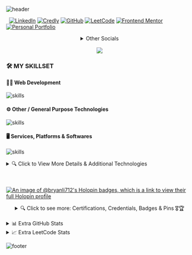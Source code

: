 ![header](https://capsule-render.vercel.app/api?type=waving&height=300&color=gradient&customColorList=24&text=Bryan%20Li&section=header&reversal=false&textBg=false&fontAlign=50&animation=twinkling&desc=Aspiring%20Full-Stack%20Developer%20|%20Recent%20Graduate%20|%20Specialized%20Honours%20in%20Computer%20Science%20(BSc)&fontColor=FFFFFF&fontAlignY=36&descAlignY=60&fontSize=85&descSize=18)

<!-- ============================================================================================================================== -->
<!-- ============================================================================================================================== -->
<!-- ======== SOCIAL ICONS + PROFILE VIEW COUNTER ======== -->
<!-- ============================================================================================================================== -->
<!-- ============================================================================================================================== -->

<p width="854px" align="center">
    
&nbsp;
[![LinkedIn](https://img.shields.io/badge/LinkedIn-0072b1?style=for-the-badge&logo=linkedin&logoColor=white)](https://www.linkedin.com/in/bryan-li712/)
[![Credly](https://img.shields.io/badge/Credly-FF6B00?style=for-the-badge&logo=credly&logoColor=white)](https://www.credly.com/users/bryan-li712)
[![GitHub](https://img.shields.io/badge/GitHub-181717?style=for-the-badge&logo=github&logoColor=white)](https://github.com/Zy8712)
[![LeetCode](https://img.shields.io/badge/LeetCode-FFA116?style=for-the-badge&logo=leetcode&logoColor=white)](https://leetcode.com/Zy8712/)
[![Frontend Mentor](https://img.shields.io/badge/Frontend_Mentor-3F54A3?style=for-the-badge&logo=frontend-mentor&logoColor=white)](https://www.frontendmentor.io/profile/Zy8712)
[![Personal Portfolio](https://img.shields.io/badge/Personal_Portfolio_Site-ED1C24?style=for-the-badge&logo=dungeonsanddragons&logoColor=white)](https://bryanli.vercel.app/)
<details align="center">
    <summary>Other Socials</summary>
    <br>
    <a href="https://www.freecodecamp.org/bryan-li712" target="_blank">
        <img align="center" alt="Bryan Li | FreeCodeCamp" src="https://img.shields.io/badge/freeCodeCamp-0A0A23?style=for-the-badge&logo=freecodecamp&logoColor=white" />
    </a>
    <a href="https://www.codechef.com/users/zy8712" target="_blank">
        <img align="center" alt="Bryan Li | CodeChef" src="https://img.shields.io/badge/CodeChef-5B4638?style=for-the-badge&logo=codechef&logoColor=white" />
    </a>
    <a href="https://medium.com/@bryan-li712" target="_blank">
        <img align="center" alt="Bryan Li | Medium" src="https://img.shields.io/badge/Medium-000000?style=for-the-badge&logo=medium&logoColor=white" />
    </a>
</details>
</p>

<p align="center">
  <img align="center" class="img" src="https://komarev.com/ghpvc/?username=Bz8712&color=brightgreen&label=Profile+Visits" />
</p>
<!-- ============================================================================================================================== -->
<!-- ============================================================================================================================== -->
<!-- ============================================================================================================================== -->

<!-- ============================================================================================================================== -->
<!-- ============================================================================================================================== -->
<!-- ======== PRIMARY SKILLS SECTION (WITHOUT DETAILS & MISSING SOME SKILLS) ======== -->
<!-- ============================================================================================================================== -->
<!-- ============================================================================================================================== -->
### 🛠 MY SKILLSET

<h4>👨‍💻 Web Development</h4>

![skills](https://skillicons.dev/icons?i=html,css,js,sass,react,tailwind,bootstrap,ts,nodejs,nextjs,redux,jquery,vite,vitest,jest,materialui,styledcomponents,regex&theme=dark)

<h4>⚙️ Other / General Purpose Technologies</h4>

![skills](https://skillicons.dev/icons?i=java,py,c,cpp,md,fortran,matlab,androidstudio,mysql,postgres,php,bash,powershell&theme=dark)

<h4>🖥️ Services, Platforms & Softwares</h4>

![skills](https://skillicons.dev/icons?i=github,vscode,figma,vercel,svg,eclipse,atom,git,githubactions,gitlab,netlify,linux&theme=dark)

<!-- ============================================================================================================================== -->
<!-- ============================================================================================================================== -->
<!-- ============================================================================================================================== -->

<details>
  <summary>🔍 Click to View More Details & Additional Technologies</summary>
  <br>
  <details align="center">
      <summary>Web Development Details & Additional Technologies</summary>
      <h3 align="left">Web Development</h3>
  
  | 📷 Icon | 📄 Name | 🗃️ My Experience | 🗂️ Projects Used In | Last Used |
  | :----: | :----: | :----------: | :------------: | :-----: |
  | ![html](https://skillicons.dev/icons?i=html&theme=dark) | [![HTML](https://img.shields.io/badge/HTML5-E34F26?logo=html5&logoColor=white)](https://html.com/) | 6+ Years | |
  | ![css](https://skillicons.dev/icons?i=css&theme=dark) | [![CSS](https://img.shields.io/badge/CSS3-1572B6?logo=css3&logoColor=white)](https://www.w3.org/Style/CSS/Overview.en.html) | 5+ Years | |
  | ![javascript](https://skillicons.dev/icons?i=js&theme=dark) | [![JavaScript](https://img.shields.io/badge/JavaScript-black?logo=javascript&logoColor=yellow)](https://www.javascript.com/) | 4+ Years | |
  | ![sass](https://skillicons.dev/icons?i=sass&theme=dark) | [![Sass](https://img.shields.io/badge/Sass/Scss-CC6699?logo=sass&logoColor=white)](https://sass-lang.com/) | 1+ Years | |
  | ![react](https://skillicons.dev/icons?i=react&theme=dark) | [![React](https://img.shields.io/badge/React-61DAFB?logo=react&logoColor=white)](https://reactjs.org/) | 1+ Years | |
  | ![tailwind](https://skillicons.dev/icons?i=tailwind&theme=dark) | [![Tailwind CSS](https://img.shields.io/badge/Tailwind_CSS-06B6D4?logo=tailwind-css&logoColor=white)](https://tailwindcss.com/) | 1+ Years | |
  | ![bootstrap](https://skillicons.dev/icons?i=bootstrap&theme=dark) | [![Bootstrap](https://img.shields.io/badge/Bootstrap-7952B3?logo=bootstrap&logoColor=white)](https://getbootstrap.com/) | 1+ Years | |
  | ![typescript](https://skillicons.dev/icons?i=ts&theme=dark) | [![TypeScript](https://img.shields.io/badge/TypeScript-3178C6?logo=typescript&logoColor=white)](https://www.typescriptlang.org/) | < 1 Year | |
  | ![nodejs](https://skillicons.dev/icons?i=nodejs&theme=dark) | [![Node JS](https://img.shields.io/badge/Node_JS-339933?logo=node.js&logoColor=white)](https://nodejs.org/en/) | 1+ Years | |
  | ![nextjs](https://skillicons.dev/icons?i=nextjs&theme=dark) | [![NextJS](https://img.shields.io/badge/Next_JS-black?logo=next.js&logoColor=white)](https://nextjs.org/) | | |
  | ![redux](https://skillicons.dev/icons?i=redux&theme=dark) | [![Redux](https://img.shields.io/badge/Redux-764ABC?logo=redux&logoColor=white)](https://redux.js.org/) | | |
  | ![jquery](https://skillicons.dev/icons?i=jquery&theme=dark) | [![jQuery](https://img.shields.io/badge/jQuery-0769AD?logo=jquery&logoColor=white)](https://jquery.com/) | | |
  | ![vite](https://skillicons.dev/icons?i=vite&theme=dark) | [![Vite](https://img.shields.io/badge/Vite-646CFF?logo=vite&logoColor=white)](https://vitejs.dev/) | 1+ Years | |
  | ![vitest](https://skillicons.dev/icons?i=vitest&theme=dark) | [![Vitest](https://img.shields.io/badge/Vitest-6E9F18?logo=vitest&logoColor=white)](https://vitest.dev/) | < 1 Year | |
  | ![jest](https://skillicons.dev/icons?i=jest&theme=dark) | [![Jest](https://img.shields.io/badge/Jest-C21325?logo=jest&logoColor=white)](https://jestjs.io/) | < 1 Year | |
  | ![materialui](https://skillicons.dev/icons?i=materialui&theme=dark) | [![MaterialUI](https://img.shields.io/badge/Material_UI-007FFF?logo=mui&logoColor=white)](https://mui.com/) | < 1 Year | |
  | ![styledcomponents](https://skillicons.dev/icons?i=styledcomponents&theme=dark) | [![Styled Components](https://img.shields.io/badge/Styled_Components-DB7093?logo=styledcomponents&logoColor=white)](https://www.styled-components.com/) | < 1 Year | |
  | ![regex](https://skillicons.dev/icons?i=regex&theme=dark) | [![Regular Expressions](https://img.shields.io/badge/Regex-3366cc?logo=regex&logoColor=white)](https://regexr.com/) | 3+ Years | |
  | | | | |
  | | | | |
  | | | | |

  </details>    

  <details align="center">
      <summary>General Purpose Tech Details & Additional Technologies</summary>
      <h3 align="left">Other / General Purpose Technologies</h3>
  
  | 📷 Icon | 📄 Name | 🗃️ My Experience | 🗂️ Projects Used In | Last Used |
  | :----: | :----: | :----------: | :------------: | :-----: |
  | ![java](https://skillicons.dev/icons?i=java&theme=dark) | [![Java](https://img.shields.io/badge/Java-ED8B00?logo=java&logoColor=white)](https://www.java.com/) | 4+ Years | |
  | ![python](https://skillicons.dev/icons?i=python&theme=dark) | [![Python](https://img.shields.io/badge/Python-3670A0?logo=python&logoColor=ffdd54)](https://www.python.org/) | 3+ Years | |
  | ![c](https://skillicons.dev/icons?i=c&theme=dark) | [![C](https://img.shields.io/badge/C-A8B9CC?logo=c&logoColor=white)](https://en.wikipedia.org/wiki/C_(programming_language)) | 1+ Years | |
  | ![c++](https://skillicons.dev/icons?i=cpp&theme=dark) | [![C++](https://img.shields.io/badge/C++-00599C?logo=c%2B%2B&logoColor=white)](https://en.wikipedia.org/wiki/C%2B%2B) | 1+ Years | |
  | ![markdown](https://skillicons.dev/icons?i=md&theme=dark) | [![Markdown](https://img.shields.io/badge/Markdown-000000?logo=markdown&logoColor=white)](https://en.wikipedia.org/wiki/Markdown) | 1+ Years | |
  | ![fortran](https://skillicons.dev/icons?i=fortran&theme=dark) | [![Fortran](https://img.shields.io/badge/Fortran-white?logo=fortran&logoColor=734f96)](https://fortran-lang.org/) | 1+ Years | |
  | ![matlab](https://skillicons.dev/icons?i=matlab&theme=dark) | [![MatLab](https://img.shields.io/badge/MatLab-8B4000?logo=assembly&logoColor=white)](https://www.mathworks.com/products/matlab.html) | 1 Year | |
  | ![android studio](https://skillicons.dev/icons?i=androidstudio&theme=dark) | [![Android Studio](https://img.shields.io/badge/Android_Studio-3DDC84?logo=android-studio&logoColor=white)](https://developer.android.com/studio) | 1 Year | |
  | ![mysql](https://skillicons.dev/icons?i=mysql&theme=dark) | [![MySQL](https://img.shields.io/badge/MySQL-4479A1?logo=mysql&logoColor=white)](https://www.mysql.com/) | 1 Year | |
  | ![postgres](https://skillicons.dev/icons?i=postgres&theme=dark) | [![PostgreSQL](https://img.shields.io/badge/PostgreSQL-4169E1?logo=postgresql&logoColor=white)](https://www.postgresql.org/) | < 1 Year | |
  | ![php](https://skillicons.dev/icons?i=php&theme=dark) | [![PHP](https://img.shields.io/badge/PHP-777BB4?logo=php&logoColor=white)](https://www.php.net/) | < 1 Year | |
  | ![bash](https://skillicons.dev/icons?i=bash&theme=dark) | [![Bash](https://img.shields.io/badge/Bash-4EAA25?logo=gnubash&logoColor=white)](https://www.gnu.org/software/bash/) | 1 Year | |
  | ![powershell](https://skillicons.dev/icons?i=powershell&theme=dark) | [![Powershell](https://img.shields.io/badge/Powershell-5391FE?logo=powershell&logoColor=white)](https://learn.microsoft.com/en-us/powershell/) | 1 Year | |
  | | [![Assembly](https://img.shields.io/badge/Assembly-6E4C13?logo=assembly&logoColor=white)](https://en.wikipedia.org/wiki/Assembly_language) | | |
  | | [![Verilog](https://img.shields.io/badge/Verilog-00008B?logo=verilog&logoColor=green)](https://en.wikipedia.org/wiki/Verilog) | | |
  | | | | |
  | | | | |
  | | | | |
  | | | | |

  </details>

  <details align="center">
      <summary>Services, Platforms & Softwares Details & Additional Technologies</summary>
      <h3 align="left">Services, Platforms & Softwares</h3>
  
  | 📷 Icon | 📄 Name | 🗃️ My Experience | 🗂️ Projects Used In | Last Used |
  | :----: | :----: | :----------: | :------------: | :-----: |
  | | [![GitHub](https://img.shields.io/badge/GitHub-181717?logo=github&logoColor=white)](https://github.com/) | | |
  | | [![Visual Studio Code](https://img.shields.io/badge/Visual_Studio_Code-007ACC?logo=visual-studio-code&logoColor=white)](https://code.visualstudio.com/) | | |
  | | [![Figma](https://img.shields.io/badge/Figma-A259FF?logo=figma&logoColor=white)](https://figma.com) | | |
  | | [![Vercel](https://img.shields.io/badge/Vercel-000000?logo=vercel&logoColor=white)](https://vercel.com/) | | |
  | | [![SVGl](https://img.shields.io/badge/SVG-FFB13B?logo=svg&logoColor=black)](https://www.w3.org/Graphics/SVG/) | | |
  | | [![Eclipse](https://img.shields.io/badge/Eclipse-2C2255?logo=eclipse-ide&logoColor=white)](https://www.eclipse.org/) | | |
  | | [![Atom](https://img.shields.io/badge/Atom-66595C?logo=atom&logoColor=white)](https://atom.io/) | | |
  | | [![Git](https://img.shields.io/badge/Git-F05032?logo=git&logoColor=white)](https://git-scm.com/) | | |
  | | [![GitHub Actions](https://img.shields.io/badge/GitHub_Actions-2088FF?logo=github-actions&logoColor=white)](https://github.com/features/actions) | | |
  | | | | |
  | | | | |
  | | | | |
  
</details>

[![MongoDB](https://img.shields.io/badge/MongoDB-47A248?logo=mongodb&logoColor=white)](https://www.mongodb.com/)

[![Less](https://img.shields.io/badge/Less-1D365D?logo=less&logoColor=white)](https://lesscss.org/)
[![JSON](https://img.shields.io/badge/JSON-000000?logo=json&logoColor=white)](https://www.json.org/)


[![Simple Icons](https://img.shields.io/badge/Simple_Icons-111111?logo=simple-icons&logoColor=white)](https://simpleicons.org/)
[![Google Fonts](https://img.shields.io/badge/Google_Fonts-4285F4?logo=google-fonts&logoColor=white)](https://fonts.google.com/)
[![Animate on Scroll](https://img.shields.io/badge/Animate_On_Scroll-3F51B5?logo=github&logoColor=white)](https://michalsnik.github.io/aos/)
[![Line Awesome](https://img.shields.io/badge/Line_Awesome-1FB141?logo=icons8&logoColor=white)](https://icons8.com/line-awesome)
[![Font Awesome](https://img.shields.io/badge/Font_Awesome-528DD7?logo=font-awesome&logoColor=white)](https://fontawesome.com/)
  
[![Google Colab](https://img.shields.io/badge/Google_Collab-F9AB00?logo=google-colab&logoColor=white)](https://colab.research.google.com/)
[![Microsoft Office](https://img.shields.io/badge/Microsoft_Office-D83B01?logo=microsoft-office&logoColor=white)](https://www.office.com/)

[![LeetCode](https://img.shields.io/badge/LeetCode-FFA116?logo=leetcode&logoColor=white)](https://leetcode.com/)
[![Kaggle](https://img.shields.io/badge/Kaggle-20BEFF?logo=kaggle&logoColor=white)](https://www.kaggle.com/)
[![CodeChef](https://img.shields.io/badge/CodeChef-5B4638?logo=codechef&logoColor=white)](https://www.codechef.com/)
[![Codeforces](https://img.shields.io/badge/Codeforces-1F8ACB?logo=codeforces&logoColor=white)](https://codeforces.com/)
[![Codewars](https://img.shields.io/badge/Codewars-B1361E?logo=codewars&logoColor=white)](https://www.codewars.com/)
[![Frontend Mentor](https://img.shields.io/badge/Frontend_Mentor-3F54A3?logo=frontend-mentor&logoColor=white)](https://www.frontendmentor.io/)
[![GitLab](https://img.shields.io/badge/GitLab-FC6D26?logo=gitlab&logoColor=white)](https://about.gitlab.com/)
[![GitHub Pages](https://img.shields.io/badge/GitHub_Pages-222222?logo=github-pages&logoColor=white)](https://pages.github.com/)
[![Pexels](https://img.shields.io/badge/Pexels-05A081?logo=pexels&logoColor=white)](https://www.pexels.com/)
[![Unsplash](https://img.shields.io/badge/Unsplash-000000?logo=unsplash&logoColor=white)](https://unsplash.com/)

[![LinkedIn](https://img.shields.io/badge/LinkedIn-0A66C2?logo=linkedin&logoColor=white)](https://www.linkedin.com/)
[![Indeed](https://img.shields.io/badge/Indeed-003A9B?logo=indeed&logoColor=white)](https://indeed.com/)
[![Glassdoor](https://img.shields.io/badge/Glassdoor-0CAA41?logo=glassdoor&logoColor=white)](https://www.glassdoor.ca/index.htm)
[![Slack](https://img.shields.io/badge/Slack-4A154B?logo=slack&logoColor=white)](https://slack.com/)
[![Jira](https://img.shields.io/badge/Jira-0052CC?logo=jira&logoColor=white)](https://www.atlassian.com/software/jira)
[![Microsoft Teams](https://img.shields.io/badge/Microsoft_Teams-6264A7?logo=microsoft-teams&logoColor=white)](https://www.microsoft.com/en-ca/microsoft-teams/log-in)
[![TeamSpeak](https://img.shields.io/badge/TeamSpeak-2580C3?logo=teamspeak&logoColor=white)](https://teamspeak.com/)
[![VirusTotal](https://img.shields.io/badge/VirusTotal-white?logo=virustotal&logoColor=blue)](https://www.virustotal.com/gui/home/upload/)
[![Windows](https://img.shields.io/badge/Windows-0078D6?logo=windows&logoColor=white)](https://www.microsoft.com/en-ca/windows)
[![Linux](https://img.shields.io/badge/Linux-FCC624?logo=linux&logoColor=black)](https://www.linux.org/)
[![macOS](https://img.shields.io/badge/macOS-000000?logo=macos&logoColor=white)](https://en.wikipedia.org/wiki/MacOS)
[![Windows Terminal](https://img.shields.io/badge/Windows_Terminal-4D4D4D?logo=windows-terminal&logoColor=white)](https://www.microsoft.com/store/apps/9n0dx20hk701)

```

                                  ██████╗ ██████╗ ██╗   ██╗ █████╗ ███╗   ██╗    ██╗     ██╗
                                  ██╔══██╗██╔══██╗╚██╗ ██╔╝██╔══██╗████╗  ██║    ██║     ██║
                                  ██████╔╝██████╔╝ ╚████╔╝ ███████║██╔██╗ ██║    ██║     ██║
                                  ██╔══██╗██╔══██╗  ╚██╔╝  ██╔══██║██║╚██╗██║    ██║     ██║
                                  ██████╔╝██║  ██║   ██║   ██║  ██║██║ ╚████║    ███████╗██║
                                  ╚═════╝ ╚═╝  ╚═╝   ╚═╝   ╚═╝  ╚═╝╚═╝  ╚═══╝    ╚══════╝╚═╝
                    
                   Full Stack Web Developer | Recent Graduate | Specialized Honours in Computer Science (BSc)
```


<img src="./assets/saturn-v-space.gif" alt="astronaut_rocket_gif" style="width: 300px;" >

<a href="https://git.io/typing-svg"><img src="https://readme-typing-svg.demolab.com?      font=&weight=800&size=32&duration=3000&pause=1000&center=true&random=false&width=600&lines=Hi%2C+I'm+Bryan+Li!!!;I'm+a...;Specialized+Honours+Graduate;Aspiring+Full+Stack+Web+Developer" alt="Typing SVG" /></a>

</details>



<!--
### 📚 Currently Learning / Planning to Learn

[![.NET](https://img.shields.io/badge/.NET-512BD4?logo=.net&logoColor=white)](https://dotnet.microsoft.com/en-us/)
[![Kafka](https://img.shields.io/badge/Kafka-231F20?logo=apache-kafka&logoColor=white)](https://kafka.apache.org/)
[![Flutter](https://img.shields.io/badge/Flutter-02569B?logo=flutter&logoColor=white)](https://flutter.dev/)
[![AngularJS](https://img.shields.io/badge/AngularJS-E23237?logo=angularjs&logoColor=white)](https://angularjs.org/)
[![VueJS](https://img.shields.io/badge/VueJS-4FC08D?logo=vue.js&logoColor=white)](https://vuejs.org/)
[![Spring Framework](https://img.shields.io/badge/Spring_Framework-6DB33F?logo=spring&logoColor=white)](https://spring.io/)
[![Kotlin](https://img.shields.io/badge/Kotlin-7F52FF?logo=kotlin&logoColor=white)](https://kotlinlang.org/) -->

<br>
<br>

<!-- ============================================================================================================================== -->
<!-- ============================================================================================================================== -->
<!-- ======== BADGES, PINS, CERTIFICATES, CREDENTIALS, ETC SECTION ======== -->
<!-- ============================================================================================================================== -->
<!-- ============================================================================================================================== -->
[![An image of @bryanli712's Holopin badges, which is a link to view their full Holopin profile](https://holopin.me/bryanli712)](https://holopin.io/@bryanli712)
<details align="center">
  <summary> 🔍 Click to see more: Certifications, Credentials, Badges & Pins 🎖️🏆 </summary>
  <br>

  [![trophy](https://github-profile-trophy.vercel.app/?username=Zy8712&column=6&margin-w=15&margin-h=15&theme=monokai)](https://github.com/ryo-ma/github-profile-trophy)
  <br>
  <br>
<!--START_SECTION:badges-->
[![Big Data Foundations - Level 1](https://images.credly.com/size/110x110/images/16d5a420-770b-4699-97ec-46708e3680c5/Big_Data_Found_Level_1_-_CC_-_2019.png)](http://www.credly.com/badges/4c43a48a-c201-43c4-b9c4-38ba22b7341e "Big Data Foundations - Level 1")
[![Data Science Tools](https://images.credly.com/size/110x110/images/de9471ce-018c-4bf4-af49-5c9c1d488613/Data_Science_Tools.png)](http://www.credly.com/badges/9c3065c2-3b6f-4a2d-b7c3-5cf351731027 "Data Science Tools")
[![Working in a Digital World: Professional Skills](https://images.credly.com/size/110x110/images/4f76c627-c180-49ae-a5a0-742885eef581/Working_in_a_Digital_World-_Professional_Skills.png)](http://www.credly.com/badges/cd13559a-acff-4445-94e3-1d12f248b510 "Working in a Digital World: Professional Skills")
[![Explore Emerging Tech](https://images.credly.com/size/110x110/images/c6f4a830-11d9-46ba-a061-8ac2e5a099e9/Explore_Emerging_Tech.png)](http://www.credly.com/badges/9ded8546-7222-4a8e-b63f-d4b412435550 "Explore Emerging Tech")
[![Job Application Essentials](https://images.credly.com/size/110x110/images/7ae738cc-d7af-45fd-ad53-3e21666cdeca/Job_Application_Essentials.png)](http://www.credly.com/badges/c2792244-818d-4d5e-bcef-4acd736c04dd "Job Application Essentials")
[![Project Management Fundamentals](https://images.credly.com/size/110x110/images/15977e21-6a48-4c41-ac31-16883188a049/SkillsBuild_ProjectManagementFundamentals_Badge.png)](http://www.credly.com/badges/ccae432f-a826-4b84-8ffd-3dc3540f87a9 "Project Management Fundamentals")
[![SkillsBuild - Customer Engagement: Communication and Personality Dynamics](https://images.credly.com/size/110x110/images/590b167d-83f8-4a54-b83d-fcb9b5200c88/Customer_Engagement-_Communication_and_Personality_Dynamics.png)](http://www.credly.com/badges/c9841af5-538a-4510-ae1e-ad55fe318877 "SkillsBuild - Customer Engagement: Communication and Personality Dynamics")
[![Agile Explorer](https://images.credly.com/size/110x110/images/3b7846e2-bdbd-4ed6-8543-182f47502190/image.png)](http://www.credly.com/badges/6bec94a9-a708-4308-be75-d64c68e5731b "Agile Explorer")
[![SkillsBuild - Customer Engagement: Problem Solving and Process Controls](https://images.credly.com/size/110x110/images/351a77ac-8c57-4dde-b479-6fa153ed6ce7/Customer_Engagement-_Problem_Solving_and_Process_Controls.png)](http://www.credly.com/badges/e67ccf9c-5294-4ef4-b2bc-a0c289beb30f "SkillsBuild - Customer Engagement: Problem Solving and Process Controls")
[![Explorations into Mindfulness](https://images.credly.com/size/110x110/images/6599523a-e811-4775-b037-c4c1417b0b4e/Explorations_into_Mindfulness.png)](http://www.credly.com/badges/20a9d500-52a4-4169-9b51-7705f243e209 "Explorations into Mindfulness")
[![Web Development Fundamentals](https://images.credly.com/size/110x110/images/0c1c6eed-818c-4f78-bfaa-7ea8704c863a/image.png)](http://www.credly.com/badges/729cdb3d-f128-4956-9706-3fb55d6e04fa "Web Development Fundamentals")
[![Foundations in Effective Mentoring](https://images.credly.com/size/110x110/images/ab2a4d4b-8f72-4029-92a6-67285936982f/image.png)](http://www.credly.com/badges/91f09e8c-691f-4c51-96d6-2bb04ea2b903 "Foundations in Effective Mentoring")
<!--END_SECTION:badges-->
  <p>
    Click <a href="https://www.credly.com/users/bryan-li712/badges">here</a> to see the rest of my badges on Credly. Workflow for automated readme badge updates sourced from <a href="https://github.com/pemtajo/badge-readme">here</a>.
  </p>    
</details>
<br>
<!-- ============================================================================================================================== -->
<!-- ============================================================================================================================== -->
<!-- ============================================================================================================================== -->

<details>
  <summary> 📊 Extra GitHub Stats </summary>
  <br>
  <div align="center"; style="display: flex; flex-direction: row;">
    <img alt="My Streak" src="https://github-readme-streak-stats.herokuapp.com/?user=zy8712&theme=tokyonight" alt="mystreak"/>
    <img alt="Profile Stats" class="img" src="http://github-profile-summary-cards.vercel.app/api/cards/profile-details?username=Zy8712&theme=tokyonight" />
    <img alt="Language Pie Chart" class="img" src="http://github-profile-summary-cards.vercel.app/api/cards/repos-per-language?username=Zy8712&theme=tokyonight" />
    <img alt="Language Percentage Bar Graph" class="img" src="http://github-profile-summary-cards.vercel.app/api/cards/most-commit-language?username=Zy8712&theme=tokyonight" />
    <img height="180em" src="https://github-readme-stats.vercel.app/api?username=Zy8712&show_icons=true&hide_border=true&&count_private=true&include_all_commits=true&env=PAT_1&theme=dark" /> 
    <img height="180em" src="https://github-readme-stats.vercel.app/api/top-langs/?username=Zy8712&show_icons=true&hide_border=true&layout=compact&langs_count=8&env=PAT_1&theme=dark"/>
    <picture>
      <source media="(prefers-color-scheme: dark)" srcset="https://github.com/zy8712/zy8712/raw/output/github-snake-dark.svg">
      <source media="(prefers-color-scheme: light)" srcset="https://github.com/zy8712/zy8712/raw/output/github-snake.svg">
      <img alt="snk" src="https://github.com/zy8712/zy8712/raw/output/github-snake.svg">
    </picture>
    <img alt="Contributions Profile" src="https://github-readme-activity-graph.vercel.app/graph?username=zy8712&custom_title=Bryan%20Li%27s%20Contribution%20Graph%20%5BLast%2030%20Days%5D&hide_border=true&theme=tokyo-night&bg_color=1d1b1b&color=ffffff&radius=16" />
    <!-- 
    <p align="center">
      <a href="https://github.com/Zy8712">
        <!-- <img src="https://github-stats-alpha.vercel.app/api?username=Zy8712&cc=010101&tc=37BCF6&ic=fff&bc=0000&count_private=true">
        <img src="https://github-stats-alpha.vercel.app/api?username=Zy8712&cc=1a1b27&tc=70a5fd&ic=bf91f3&bc=1a1b27&count_private=true">
      </a>
    </p>
    -->
  </div>
</details>

<details>
  <summary> 📈 Extra LeetCode Stats </summary>
  <br>
  <p align="center">
    <a href="https://leetcode.com/Zy8712/" target="_blank">
      <img title="Zy8712's LeetCode Stats" alt="Zy8712's LeetCode Stats" src="https://leetcard.jacoblin.cool/Zy8712?theme=unicorn&font=Paprika&ext=activity" />
    </a>
    <br>
  </p>
  <p align="center">
    <a href="https://leetcode.com/Zy8712/" target="_blank">
      <img title="Zy8712's LeetCode Stats" alt="Zy8712's LeetCode Stats" src="https://leetcard.jacoblin.cool/Zy8712?theme=unicorn&font=Paprika&ext=heatmap" />
    </a><br>
    <a href="https://leetcode.com/Zy8712/" target="_blank">
      <img title="Zy8712's LeetCode Stats" alt="Zy8712's LeetCode Stats" src="https://leetcode-stats-six.vercel.app/?username=Zy8712&theme=dark">
    </a>
  </p>
</details>

![footer](https://capsule-render.vercel.app/api?type=waving&height=300&color=gradient&customColorList=24&section=footer&reversal=false&textBg=false&fontAlign=50&animation=twinkling&fontAlignY=36&descAlignY=60&descSize=20)
